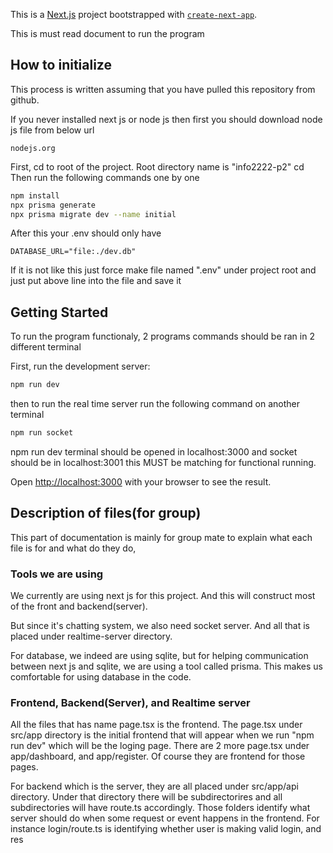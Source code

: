 This is a [Next.js](https://nextjs.org) project bootstrapped with [`create-next-app`](https://nextjs.org/docs/app/api-reference/cli/create-next-app).

This is must read document to run the program

## How to initialize

This process is written assuming that you have pulled this repository from github.

If you never installed next js or node js then first you should download node js file from below url
```
nodejs.org
```

First, cd to root of the project. Root directory name is "info2222-p2"
cd
Then run the following commands one by one 

```bash
npm install
npx prisma generate
npx prisma migrate dev --name initial
```

After this your .env should only have
```
DATABASE_URL="file:./dev.db"
```
If it is not like this just force make file named ".env" under project root and just put above line into the file and save it


## Getting Started

To run the program functionaly, 2 programs commands should be ran in 2 different terminal

First, run the development server:

```bash
npm run dev
```

then to run the real time server run the following command on another terminal

```bash
npm run socket
```

npm run dev terminal should be opened in localhost:3000
and socket should be in localhost:3001 this MUST be matching for functional running.

Open [http://localhost:3000](http://localhost:3000) with your browser to see the result.


## Description of files(for group)

This part of documentation is mainly for group mate to explain what each file is for and what do they do,

### Tools we are using

We currently are using next js for this project. And this will construct most of the front and backend(server).

But since it's chatting system, we also need socket server. And all that is placed under realtime-server directory.

For database, we indeed are using sqlite, but for helping communication between next js and sqlite, we are using a tool called prisma. This makes us comfortable for using database in the code.

### Frontend, Backend(Server), and Realtime server

All the files that has name page.tsx is the frontend. The page.tsx under src/app directory is the initial frontend that will appear when we run "npm run dev" which will be the loging page.
There are 2 more page.tsx under app/dashboard, and app/register. Of course they are frontend for those pages.

For backend which is the server, they are all placed under src/app/api directory. Under that directory there will be subdirectorires and all subdirectories will have route.ts accordingly.
Those folders identify what server should do when some request or event happens in the frontend.
For instance login/route.ts is identifying whether user is making valid login, and res